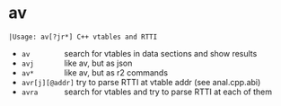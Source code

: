 <!-- TITLE: av -->

# av
```
|Usage: av[?jr*] C++ vtables and RTTI
```
- `av        `  search for vtables in data sections and show results
- `avj       `  like av, but as json
- `av*       `  like av, but as r2 commands
- `avr[j][@addr]`  try to parse RTTI at vtable addr (see anal.cpp.abi)
- `avra      `  search for vtables and try to parse RTTI at each of them